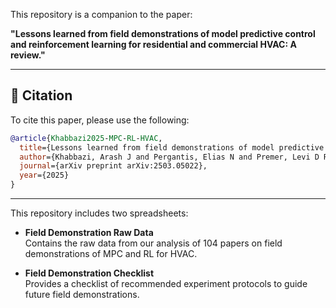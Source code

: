 This repository is a companion to the paper:

**"Lessons learned from field demonstrations of model predictive control and reinforcement learning for residential and commercial HVAC: A review."**

---

## 📄 Citation

To cite this paper, please use the following:

```bibtex
@article{Khabbazi2025-MPC-RL-HVAC,
  title={Lessons learned from field demonstrations of model predictive control and reinforcement learning for residential and commercial HVAC: A review},
  author={Khabbazi, Arash J and Pergantis, Elias N and Premer, Levi D Reyes and Papageorgiou, Panagiotis and Lee, Alex H and Braun, James E and Henze, Gregor P and Kircher, Kevin J},
  journal={arXiv preprint arXiv:2503.05022},
  year={2025}
}
```

---

This repository includes two spreadsheets:

- **Field Demonstration Raw Data**  
  Contains the raw data from our analysis of 104 papers on field demonstrations of MPC and RL for HVAC.

- **Field Demonstration Checklist**  
  Provides a checklist of recommended experiment protocols to guide future field demonstrations.
